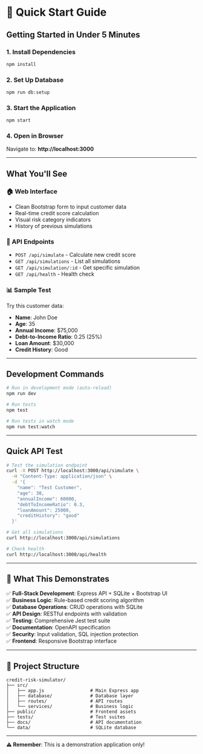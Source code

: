 # 🚀 Quick Start Guide

## Getting Started in Under 5 Minutes

### 1. Install Dependencies
```bash
npm install
```

### 2. Set Up Database
```bash
npm run db:setup
```

### 3. Start the Application
```bash
npm start
```

### 4. Open in Browser
Navigate to: **http://localhost:3000**

---

## What You'll See

### 🏠 Web Interface
- Clean Bootstrap form to input customer data
- Real-time credit score calculation
- Visual risk category indicators
- History of previous simulations

### 🔌 API Endpoints
- `POST /api/simulate` - Calculate new credit score
- `GET /api/simulations` - List all simulations
- `GET /api/simulation/:id` - Get specific simulation
- `GET /api/health` - Health check

### 📊 Sample Test
Try this customer data:
- **Name**: John Doe
- **Age**: 35
- **Annual Income**: $75,000
- **Debt-to-Income Ratio**: 0.25 (25%)
- **Loan Amount**: $30,000
- **Credit History**: Good

---

## Development Commands

```bash
# Run in development mode (auto-reload)
npm run dev

# Run tests
npm test

# Run tests in watch mode
npm run test:watch
```

---

## Quick API Test

```bash
# Test the simulation endpoint
curl -X POST http://localhost:3000/api/simulate \
  -H "Content-Type: application/json" \
  -d '{
    "name": "Test Customer",
    "age": 30,
    "annualIncome": 60000,
    "debtToIncomeRatio": 0.3,
    "loanAmount": 25000,
    "creditHistory": "good"
  }'

# Get all simulations
curl http://localhost:3000/api/simulations

# Check health
curl http://localhost:3000/api/health
```

---

## 🎯 What This Demonstrates

✅ **Full-Stack Development**: Express API + SQLite + Bootstrap UI  
✅ **Business Logic**: Rule-based credit scoring algorithm  
✅ **Database Operations**: CRUD operations with SQLite  
✅ **API Design**: RESTful endpoints with validation  
✅ **Testing**: Comprehensive Jest test suite  
✅ **Documentation**: OpenAPI specification  
✅ **Security**: Input validation, SQL injection protection  
✅ **Frontend**: Responsive Bootstrap interface

---

## 📁 Project Structure

```
credit-risk-simulator/
├── src/
│   ├── app.js                 # Main Express app
│   ├── database/              # Database layer
│   ├── routes/                # API routes
│   └── services/              # Business logic
├── public/                    # Frontend assets
├── tests/                     # Test suites
├── docs/                      # API documentation
└── data/                      # SQLite database
```

---

**⚠️ Remember**: This is a demonstration application only!
